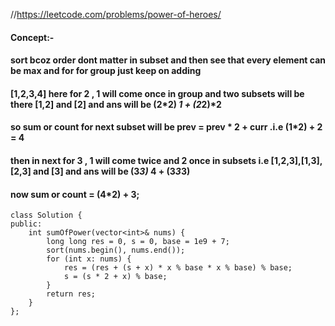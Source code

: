//https://leetcode.com/problems/power-of-heroes/

#### Concept:-
#### sort bcoz order dont matter in subset and then see that every element can be max and for for group just keep on adding
#### [1,2,3,4] here for 2 , 1 will come once in group and two subsets will be there [1,2] and [2] and ans will be (2*2) *1 + (2*2)*2
#### so sum or count for next subset will be prev = prev * 2 + curr .i.e (1*2) + 2 = 4
#### then in next for 3 , 1 will come twice and 2 once in subsets i.e [1,2,3],[1,3],[2,3] and [3] and ans will be (3*3)* 4 + (3*3*3)
#### now sum or count = (4*2) + 3;

```
class Solution {
public:
    int sumOfPower(vector<int>& nums) {
        long long res = 0, s = 0, base = 1e9 + 7;
        sort(nums.begin(), nums.end());
        for (int x: nums) {
            res = (res + (s + x) * x % base * x % base) % base;
            s = (s * 2 + x) % base;
        }
        return res;
    }
};
